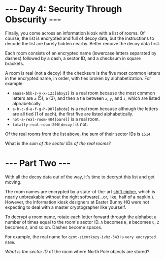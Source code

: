 ﻿# --- Day 4: Security Through Obscurity ---

Finally, you come across an information kiosk with a list of rooms.  Of course, the list is encrypted and full of decoy data, but the instructions to decode the list are barely hidden nearby.  Better remove the decoy data first.

Each room consists of an encrypted name (lowercase letters separated by dashes) followed by a dash, a sector ID, and a checksum in square brackets.

A room is real (not a decoy) if the checksum is the five most common letters in the encrypted name, in order, with ties broken by alphabetization.  For example:


* ```aaaaa-bbb-z-y-x-123[abxyz]``` is a real room because the most common letters are ```a``` (5), ```b``` (3), and then a tie between ```x```, ```y```, and ```z```, which are listed alphabetically.
* ```a-b-c-d-e-f-g-h-987[abcde]``` is a real room because although the letters are all tied (1 of each), the first five are listed alphabetically.
* ```not-a-real-room-404[oarel]``` is a real room.
* ```totally-real-room-200[decoy]``` is not.


Of the real rooms from the list above, the sum of their sector IDs is ```1514```.

What is the *sum of the sector IDs of the real rooms*?

# --- Part Two ---

With all the decoy data out of the way, it's time to decrypt this list and get moving.

The room names are encrypted by a state-of-the-art [shift cipher](https://en.wikipedia.org/wiki/Caesar_cipher), which is nearly unbreakable without the right software(...or, like, half of a napkin.). However, the information kiosk designers at Easter Bunny HQ were not expecting to deal with a master cryptographer like yourself.

To decrypt a room name, rotate each letter forward through the alphabet a number of times equal to the room's sector ID.  ```A``` becomes ```B```, ```B``` becomes ```C```, ```Z``` becomes ```A```, and so on. Dashes become spaces.

For example, the real name for ```qzmt-zixmtkozy-ivhz-343``` is ```very encrypted name```.

*What is the sector ID* of the room where North Pole objects are stored?